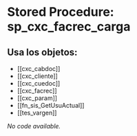 # Stored Procedure: sp_cxc_facrec_carga

## Usa los objetos:
- [[cxc_cabdoc]]
- [[cxc_cliente]]
- [[cxc_cuedoc]]
- [[cxc_facrec]]
- [[cxc_param]]
- [[fn_sis_GetUsuActual]]
- [[tes_vargen]]

*No code available.*
